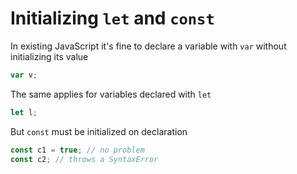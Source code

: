 # Initializing `let` and `const`

In existing JavaScript it's fine to declare a variable with `var` without initializing its value
```javascript
var v;
```

The same applies for variables declared with `let`
```javascript
let l;
```

But `const` must be initialized on declaration
```javascript
const c1 = true; // no problem
const c2; // throws a SyntaxError
```
